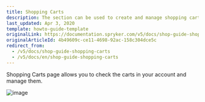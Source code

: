 ```yaml
---
title: Shopping Carts
description: The section can be used to create and manage shopping carts in the customer account.
last_updated: Apr 3, 2020
template: howto-guide-template
originalLink: https://documentation.spryker.com/v5/docs/shop-guide-shopping-carts
originalArticleId: 4b49609c-ce11-4698-92ac-158c304dce5c
redirect_from:
  - /v5/docs/shop-guide-shopping-carts
  - /v5/docs/en/shop-guide-shopping-carts
---
```


Shopping Carts page allows you to check the carts in your account and manage them.

![image](https://spryker.s3.eu-central-1.amazonaws.com/docs/User+Guides/Shop+User+Guides/Shopping+Carts/shopping-carts-gif.gif)  
